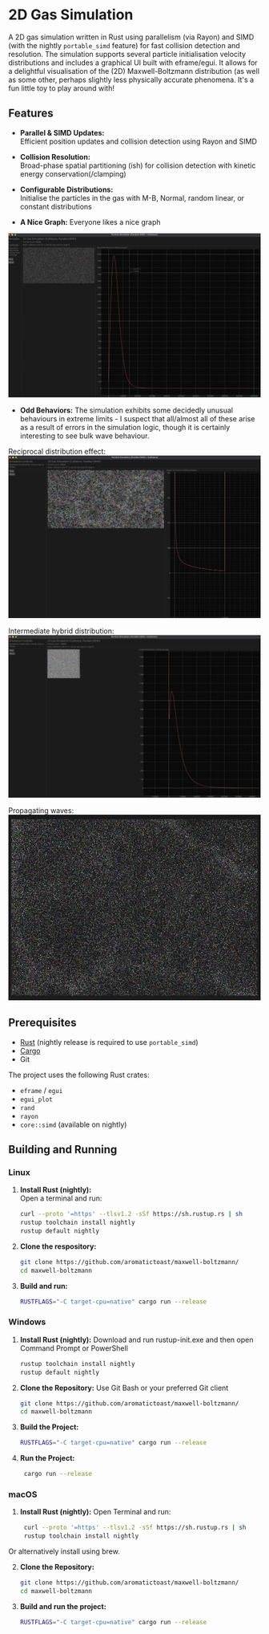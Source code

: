# 2D Gas Simulation

A 2D gas simulation written in Rust using parallelism (via Rayon) and SIMD (with the nightly `portable_simd` feature) for fast collision detection and resolution. The simulation supports several particle initialisation velocity distributions and includes a graphical UI built with eframe/egui. It allows for a delightful visualisation of the (2D) Maxwell-Boltzmann distribution (as well as some other, perhaps slightly less physically accurate phenomena. It's a fun little toy to play around with!

## Features

- **Parallel & SIMD Updates:**  
  Efficient position updates and collision detection using Rayon and SIMD

- **Collision Resolution:**  
  Broad-phase spatial partitioning (ish) for collision detection with kinetic energy conservation(/clamping)

- **Configurable Distributions:**  
  Initialise the particles in the gas with M-B, Normal, random linear, or constant distributions

- **A Nice Graph:**
  Everyone likes a nice graph

![alt text](https://github.com/aromatictoast/maxwell-boltzmann/blob/main/images/Pretty%20Graph.png?raw=true)
  

- **Odd Behaviors:**
  The simulation exhibits some decidedly unusual behaviours in extreme limits - I suspect that all/almost all of these arise as a result of errors in the simulation logic, though it is certainly interesting to see bulk wave behaviour.

Reciprocal distribution effect:
![alt text](https://github.com/aromatictoast/maxwell-boltzmann/blob/main/images/Reciprocal_Distribution.png?raw=true)

Intermediate hybrid distribution:
![alt text](https://github.com/aromatictoast/maxwell-boltzmann/blob/main/images/Intermediate%20Distribution.png?raw=true)

Propagating waves:
![alt text](https://github.com/aromatictoast/maxwell-boltzmann/blob/main/images/Propagating%20Waves.png?raw=true)


## Prerequisites

- [Rust](https://www.rust-lang.org/) (nightly release is required to use `portable_simd`)
- [Cargo](https://doc.rust-lang.org/cargo/)
- Git

The project uses the following Rust crates:
- `eframe` / `egui`
- `egui_plot`
- `rand`
- `rayon`
- `core::simd` (available on nightly)

## Building and Running

### Linux

1. **Install Rust (nightly):**  
   Open a terminal and run:
   ```bash
   curl --proto '=https' --tlsv1.2 -sSf https://sh.rustup.rs | sh
   rustup toolchain install nightly
   rustup default nightly
   ```
2. **Clone the respository:**
   ```bash
   git clone https://github.com/aromatictoast/maxwell-boltzmann/
   cd maxwell-boltzmann
   ```
3. **Build and run:**
   ```bash
   RUSTFLAGS="-C target-cpu=native" cargo run --release
   ```

### Windows
1. **Install Rust (nightly):**
  Download and run rustup-init.exe and then open Command Prompt or PowerShell
   ```powershell
   rustup toolchain install nightly
   rustup default nightly
   ```

2. **Clone the Repository:**
  Use Git Bash or your preferred Git client
   ```bash
   git clone https://github.com/aromatictoast/maxwell-boltzmann/
   cd maxwell-boltzmann
   ```

3. **Build the Project:**
   ```bash
   RUSTFLAGS="-C target-cpu=native" cargo run --release
   ```

4. **Run the Project:**
   ```bash
    cargo run --release
    ```
   
### macOS

1.	**Install Rust (nightly):**
   Open Terminal and run:
  	```bash
     curl --proto '=https' --tlsv1.2 -sSf https://sh.rustup.rs | sh
     rustup toolchain install nightly
     ```
   Or alternatively install using brew.

2. **Clone the Repository:**
   ```bash
   git clone https://github.com/aromatictoast/maxwell-boltzmann/
   cd maxwell-boltzmann
   ```

3. **Build and run the project:**
   ```bash
   RUSTFLAGS="-C target-cpu=native" cargo run --release
   ```
